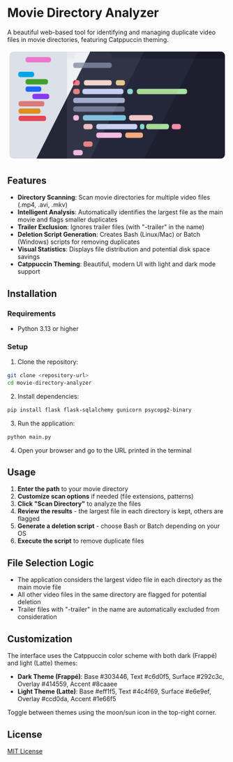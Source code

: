 # Movie Directory Analyzer

A beautiful web-based tool for identifying and managing duplicate video files in movie directories, featuring Catppuccin theming.

![Catppuccin Theme](https://github.com/daveio/movietool/raw/main/images/catppuccin.webp)

## Features

- **Directory Scanning**: Scan movie directories for multiple video files (.mp4, .avi, .mkv)
- **Intelligent Analysis**: Automatically identifies the largest file as the main movie and flags smaller duplicates
- **Trailer Exclusion**: Ignores trailer files (with "-trailer" in the name)
- **Deletion Script Generation**: Creates Bash (Linux/Mac) or Batch (Windows) scripts for removing duplicates
- **Visual Statistics**: Displays file distribution and potential disk space savings
- **Catppuccin Theming**: Beautiful, modern UI with light and dark mode support

## Installation

### Requirements

- Python 3.13 or higher

### Setup

1. Clone the repository:

```bash
git clone <repository-url>
cd movie-directory-analyzer
```

2. Install dependencies:

```bash
pip install flask flask-sqlalchemy gunicorn psycopg2-binary
```

3. Run the application:

```bash
python main.py
```

4. Open your browser and go to the URL printed in the terminal

## Usage

1. **Enter the path** to your movie directory
2. **Customize scan options** if needed (file extensions, patterns)
3. **Click "Scan Directory"** to analyze the files
4. **Review the results** - the largest file in each directory is kept, others are flagged
5. **Generate a deletion script** - choose Bash or Batch depending on your OS
6. **Execute the script** to remove duplicate files

## File Selection Logic

- The application considers the largest video file in each directory as the main movie file
- All other video files in the same directory are flagged for potential deletion
- Trailer files with "-trailer" in the name are automatically excluded from consideration

## Customization

The interface uses the Catppuccin color scheme with both dark (Frappé) and light (Latte) themes:

- **Dark Theme (Frappé)**: Base #303446, Text #c6d0f5, Surface #292c3c, Overlay #414559, Accent #8caaee
- **Light Theme (Latte)**: Base #eff1f5, Text #4c4f69, Surface #e6e9ef, Overlay #ccd0da, Accent #1e66f5

Toggle between themes using the moon/sun icon in the top-right corner.

## License

[MIT License](LICENSE)

